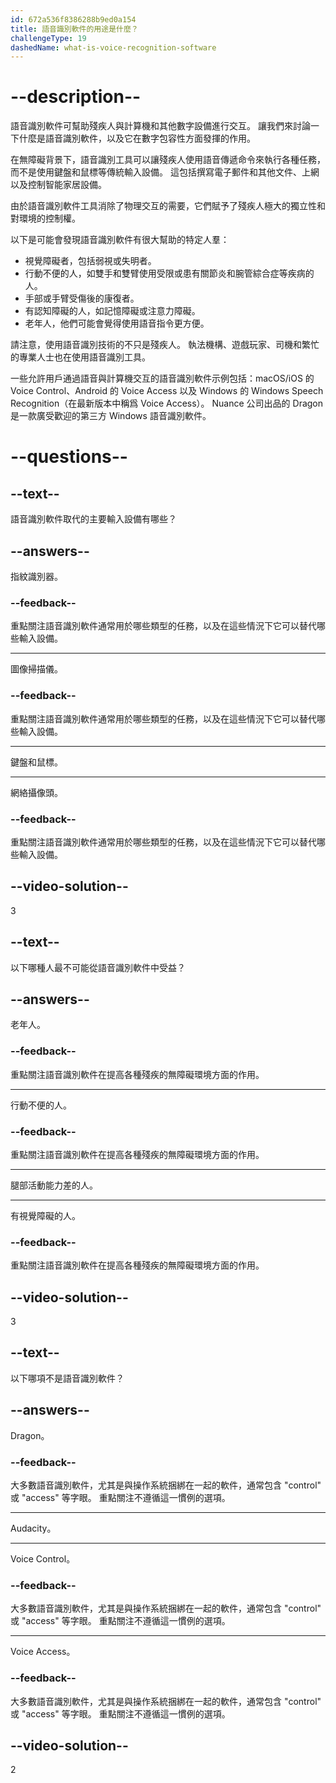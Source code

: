 ```yaml
---
id: 672a536f8386288b9ed0a154
title: 語音識別軟件的用途是什麼？
challengeType: 19
dashedName: what-is-voice-recognition-software
---
```


# --description--

語音識別軟件可幫助殘疾人與計算機和其他數字設備進行交互。 讓我們來討論一下什麼是語音識別軟件，以及它在數字包容性方面發揮的作用。

在無障礙背景下，語音識別工具可以讓殘疾人使用語音傳遞命令來執行各種任務，而不是使用鍵盤和鼠標等傳統輸入設備。 這包括撰寫電子郵件和其他文件、上網以及控制智能家居設備。

由於語音識別軟件工具消除了物理交互的需要，它們賦予了殘疾人極大的獨立性和對環境的控制權。

以下是可能會發現語音識別軟件有很大幫助的特定人羣：

- 視覺障礙者，包括弱視或失明者。
- 行動不便的人，如雙手和雙臂使用受限或患有關節炎和腕管綜合症等疾病的人。
- 手部或手臂受傷後的康復者。
- 有認知障礙的人，如記憶障礙或注意力障礙。
- 老年人，他們可能會覺得使用語音指令更方便。

請注意，使用語音識別技術的不只是殘疾人。 執法機構、遊戲玩家、司機和繁忙的專業人士也在使用語音識別工具。

一些允許用戶通過語音與計算機交互的語音識別軟件示例包括：macOS/iOS 的 Voice Control、Android 的 Voice Access 以及 Windows 的 Windows Speech Recognition（在最新版本中稱爲 Voice Access）。 Nuance 公司出品的 Dragon 是一款廣受歡迎的第三方 Windows 語音識別軟件。

# --questions--

## --text--

語音識別軟件取代的主要輸入設備有哪些？

## --answers--

指紋識別器。

### --feedback--

重點關注語音識別軟件通常用於哪些類型的任務，以及在這些情況下它可以替代哪些輸入設備。

---

圖像掃描儀。

### --feedback--

重點關注語音識別軟件通常用於哪些類型的任務，以及在這些情況下它可以替代哪些輸入設備。

---

鍵盤和鼠標。

---

網絡攝像頭。

### --feedback--

重點關注語音識別軟件通常用於哪些類型的任務，以及在這些情況下它可以替代哪些輸入設備。

## --video-solution--

3

## --text--

以下哪種人最不可能從語音識別軟件中受益？

## --answers--

老年人。

### --feedback--

重點關注語音識別軟件在提高各種殘疾的無障礙環境方面的作用。

---

行動不便的人。

### --feedback--

重點關注語音識別軟件在提高各種殘疾的無障礙環境方面的作用。

---

腿部活動能力差的人。

---

有視覺障礙的人。

### --feedback--

重點關注語音識別軟件在提高各種殘疾的無障礙環境方面的作用。

## --video-solution--

3

## --text--

以下哪項不是語音識別軟件？

## --answers--

Dragon。

### --feedback--

大多數語音識別軟件，尤其是與操作系統捆綁在一起的軟件，通常包含 "control" 或 "access" 等字眼。 重點關注不遵循這一慣例的選項。

---

Audacity。

---

Voice Control。

### --feedback--

大多數語音識別軟件，尤其是與操作系統捆綁在一起的軟件，通常包含 "control" 或 "access" 等字眼。 重點關注不遵循這一慣例的選項。

---

Voice Access。

### --feedback--

大多數語音識別軟件，尤其是與操作系統捆綁在一起的軟件，通常包含 "control" 或 "access" 等字眼。 重點關注不遵循這一慣例的選項。

## --video-solution--

2
